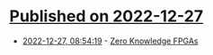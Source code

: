 # [Published on 2022-12-27](index.md)

* [2022-12-27, 08:54:19](https://news.ycombinator.com/item?id=34146794) - [Zero Knowledge FPGAs](https://blog.janestreet.com/zero-knowledge-fpgas-hardcaml/)
